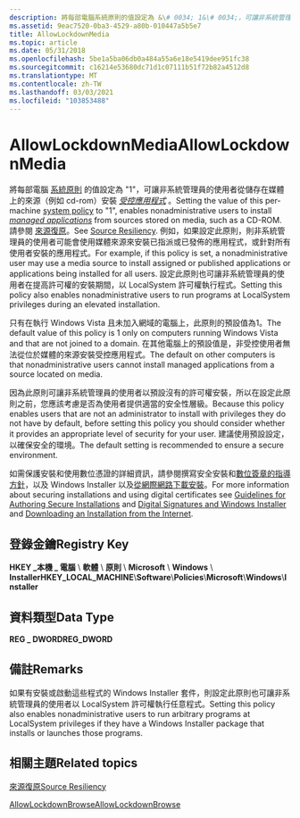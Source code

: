 ```yaml
---
description: 將每部電腦系統原則的值設定為 &\# 0034; 1&\# 0034;，可讓非系統管理員的使用者從儲存在媒體上的來源（例如 cd-rom）安裝受控應用程式。
ms.assetid: 9eac7520-0ba3-4529-a80b-010447a5b5e7
title: AllowLockdownMedia
ms.topic: article
ms.date: 05/31/2018
ms.openlocfilehash: 5be1a5ba06db0a484a55a6e18e5419dee951fc38
ms.sourcegitcommit: c16214e53680dc71d1c07111b51f72b82a4512d8
ms.translationtype: MT
ms.contentlocale: zh-TW
ms.lasthandoff: 03/03/2021
ms.locfileid: "103853488"
---
```

# <a name="allowlockdownmedia"></a><span data-ttu-id="c7d6b-103">AllowLockdownMedia</span><span class="sxs-lookup"><span data-stu-id="c7d6b-103">AllowLockdownMedia</span></span>

<span data-ttu-id="c7d6b-104">將每部電腦 [系統原則](system-policy.md) 的值設定為 "1"，可讓非系統管理員的使用者從儲存在媒體上的來源（例如 cd-rom）安裝 [*受控應用程式*](m-gly.md) 。</span><span class="sxs-lookup"><span data-stu-id="c7d6b-104">Setting the value of this per-machine [system policy](system-policy.md) to "1", enables nonadministrative users to install [*managed applications*](m-gly.md) from sources stored on media, such as a CD-ROM.</span></span> <span data-ttu-id="c7d6b-105">請參閱 [來源復原](source-resiliency.md)。</span><span class="sxs-lookup"><span data-stu-id="c7d6b-105">See [Source Resiliency](source-resiliency.md).</span></span> <span data-ttu-id="c7d6b-106">例如，如果設定此原則，則非系統管理員的使用者可能會使用媒體來源來安裝已指派或已發佈的應用程式，或針對所有使用者安裝的應用程式。</span><span class="sxs-lookup"><span data-stu-id="c7d6b-106">For example, if this policy is set, a nonadministrative user may use a media source to install assigned or published applications or applications being installed for all users.</span></span> <span data-ttu-id="c7d6b-107">設定此原則也可讓非系統管理員的使用者在提高許可權的安裝期間，以 LocalSystem 許可權執行程式。</span><span class="sxs-lookup"><span data-stu-id="c7d6b-107">Setting this policy also enables nonadministrative users to run programs at LocalSystem privileges during an elevated installation.</span></span>

<span data-ttu-id="c7d6b-108">只有在執行 Windows Vista 且未加入網域的電腦上，此原則的預設值為1。</span><span class="sxs-lookup"><span data-stu-id="c7d6b-108">The default value of this policy is 1 only on computers running Windows Vista and that are not joined to a domain.</span></span> <span data-ttu-id="c7d6b-109">在其他電腦上的預設值是，非受控使用者無法從位於媒體的來源安裝受控應用程式。</span><span class="sxs-lookup"><span data-stu-id="c7d6b-109">The default on other computers is that nonadministrative users cannot install managed applications from a source located on media.</span></span>

<span data-ttu-id="c7d6b-110">因為此原則可讓非系統管理員的使用者以預設沒有的許可權安裝，所以在設定此原則之前，您應該考慮是否為使用者提供適當的安全性層級。</span><span class="sxs-lookup"><span data-stu-id="c7d6b-110">Because this policy enables users that are not an administrator to install with privileges they do not have by default, before setting this policy you should consider whether it provides an appropriate level of security for your user.</span></span> <span data-ttu-id="c7d6b-111">建議使用預設設定，以確保安全的環境。</span><span class="sxs-lookup"><span data-stu-id="c7d6b-111">The default setting is recommended to ensure a secure environment.</span></span>

<span data-ttu-id="c7d6b-112">如需保護安裝和使用數位憑證的詳細資訊，請參閱撰寫安全安裝和[數位簽章](digital-signatures-and-windows-installer.md)[的指導方針](guidelines-for-authoring-secure-installations.md)，以及 Windows Installer 以及[從網際網路下載安裝](downloading-an-installation-from-the-internet.md)。</span><span class="sxs-lookup"><span data-stu-id="c7d6b-112">For more information about securing installations and using digital certificates see [Guidelines for Authoring Secure Installations](guidelines-for-authoring-secure-installations.md) and [Digital Signatures and Windows Installer](digital-signatures-and-windows-installer.md) and [Downloading an Installation from the Internet](downloading-an-installation-from-the-internet.md).</span></span>

## <a name="registry-key"></a><span data-ttu-id="c7d6b-113">登錄金鑰</span><span class="sxs-lookup"><span data-stu-id="c7d6b-113">Registry Key</span></span>

<span data-ttu-id="c7d6b-114">**HKEY \_本機 \_ 電腦** \\ **軟體** \\ **原則** \\ **Microsoft** \\ **Windows** \\ **Installer**</span><span class="sxs-lookup"><span data-stu-id="c7d6b-114">**HKEY\_LOCAL\_MACHINE**\\**Software**\\**Policies**\\**Microsoft**\\**Windows**\\**Installer**</span></span>

## <a name="data-type"></a><span data-ttu-id="c7d6b-115">資料類型</span><span class="sxs-lookup"><span data-stu-id="c7d6b-115">Data Type</span></span>

<span data-ttu-id="c7d6b-116">**REG \_ DWORD**</span><span class="sxs-lookup"><span data-stu-id="c7d6b-116">**REG\_DWORD**</span></span>

## <a name="remarks"></a><span data-ttu-id="c7d6b-117">備註</span><span class="sxs-lookup"><span data-stu-id="c7d6b-117">Remarks</span></span>

<span data-ttu-id="c7d6b-118">如果有安裝或啟動這些程式的 Windows Installer 套件，則設定此原則也可讓非系統管理員的使用者以 LocalSystem 許可權執行任意程式。</span><span class="sxs-lookup"><span data-stu-id="c7d6b-118">Setting this policy also enables nonadministrative users to run arbitrary programs at LocalSystem privileges if they have a Windows Installer package that installs or launches those programs.</span></span>

## <a name="related-topics"></a><span data-ttu-id="c7d6b-119">相關主題</span><span class="sxs-lookup"><span data-stu-id="c7d6b-119">Related topics</span></span>

<dl> <dt>

[<span data-ttu-id="c7d6b-120">來源復原</span><span class="sxs-lookup"><span data-stu-id="c7d6b-120">Source Resiliency</span></span>](source-resiliency.md)
</dt> <dt>

[<span data-ttu-id="c7d6b-121">AllowLockdownBrowse</span><span class="sxs-lookup"><span data-stu-id="c7d6b-121">AllowLockdownBrowse</span></span>](allowlockdownbrowse.md)
</dt> </dl>

 

 



